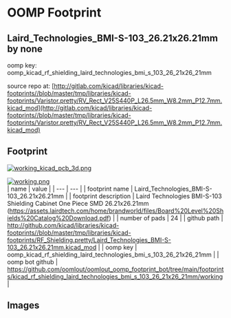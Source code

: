 # OOMP Footprint  
## Laird_Technologies_BMI-S-103_26.21x26.21mm  by none  
  
oomp key: oomp_kicad_rf_shielding_laird_technologies_bmi_s_103_26_21x26_21mm  
  
source repo at: [http://gitlab.com/kicad/libraries/kicad-footprints//blob/master/tmp/libraries/kicad-footprints/Varistor.pretty/RV_Rect_V25S440P_L26.5mm_W8.2mm_P12.7mm.kicad_mod](http://gitlab.com/kicad/libraries/kicad-footprints//blob/master/tmp/libraries/kicad-footprints/Varistor.pretty/RV_Rect_V25S440P_L26.5mm_W8.2mm_P12.7mm.kicad_mod)  
## Footprint  
  
[![working_kicad_pcb_3d.png](working_kicad_pcb_3d_600.png)](working_kicad_pcb_3d.png)  
  
[![working.png](working_600.png)](working.png)  
| name | value | 
| --- | --- | 
| footprint name | Laird_Technologies_BMI-S-103_26.21x26.21mm | 
| footprint description | Laird Technologies BMI-S-103 Shielding Cabinet One Piece SMD 26.21x26.21mm (https://assets.lairdtech.com/home/brandworld/files/Board%20Level%20Shields%20Catalog%20Download.pdf) | 
| number of pads | 24 | 
| github path | http://github.com/kicad/libraries/kicad-footprints//blob/master/tmp/libraries/kicad-footprints/RF_Shielding.pretty/Laird_Technologies_BMI-S-103_26.21x26.21mm.kicad_mod | 
| oomp key | oomp_kicad_rf_shielding_laird_technologies_bmi_s_103_26_21x26_21mm | 
| oomp bot github | https://github.com/oomlout/oomlout_oomp_footprint_bot/tree/main/footprints/kicad_rf_shielding_laird_technologies_bmi_s_103_26_21x26_21mm/working | 
## Images  
